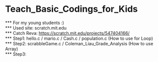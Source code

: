 # Teach_Basic_Codings_for_Kids
*** For my young students :) <br/>
*** Used site: scratch.mit.edu <br/>
*** Catch Reva: https://scratch.mit.edu/projects/547404166/ <br/>
*** Step1: hello.c / mario.c / Cash.c / population.c (How to use for Loop) <br/>
*** Step2: scrabbleGame.c / Coleman_Liau_Grade_Analysis (How to use Array) <br/>
*** Step3:
